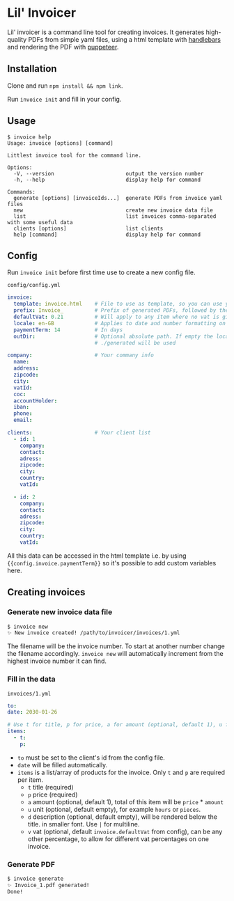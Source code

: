 # Lil' Invoicer

Lil' invoicer is a command line tool for creating invoices. It generates high-quality PDFs from simple yaml files, using a html template with [handlebars](https://github.com/handlebars-lang/handlebars.js) and rendering the PDF with [puppeteer](https://github.com/puppeteer/puppeteer).

## Installation 

Clone and run `npm install && npm link`.

Run `invoice init` and fill in your config.

## Usage

```
$ invoice help
Usage: invoice [options] [command]

Littlest invoice tool for the command line.

Options:
  -V, --version                       output the version number
  -h, --help                          display help for command

Commands:
  generate [options] [invoiceIds...]  generate PDFs from invoice yaml files
  new                                 create new invoice data file
  list                                list invoices comma-separated with some useful data
  clients [options]                   list clients
  help [command]                      display help for command
```

## Config

Run `invoice init` before first time use to create a new config file.

`config/config.yml`
```yaml
invoice:                    
  template: invoice.html    # File to use as template, so you can use your own
  prefix: Invoice_          # Prefix of generated PDFs, followed by the invoice number
  defaultVat: 0.21          # Will apply to any item where no vat is given
  locale: en-GB             # Applies to date and number formatting on the invoice
  paymentTerm: 14           # In days
  outDir:                   # Optional absolute path. If empty the local folder
                            # ./generated will be used

company:                    # Your commany info
  name:                     
  address:
  zipcode:
  city:
  vatId:                      
  coc:
  accountHolder:
  iban:
  phone:
  email:

clients:                    # Your client list
  - id: 1
    company:
    contact:
    adress:
    zipcode:
    city:
    country:
    vatId:

  - id: 2
    company:
    contact:
    adress:
    zipcode:
    city:
    country:
    vatId:
```

All this data can be accessed in the html template i.e. by using `{{config.invoice.paymentTerm}}` so it's possible to add custom variables here. 

## Creating invoices 

### Generate new invoice data file
```bash
$ invoice new
✨ New invoice created! /path/to/invoicer/invoices/1.yml
```

The filename will be the invoice number. To start at another number change the filename accordingly. `invoice new` will automatically increment from the highest invoice number it can find. 

### Fill in the data
`invoices/1.yml`
```yaml
to: 
date: 2030-01-26  

# Use t for title, p for price, a for amount (optional, default 1), u for unit (optional), d for description (optional), v for vat (optional)
items:
  - t: 
    p: 
```

- `to` must be set to the client's id from the config file. 
- `date` will be filled automatically. 
- `items` is a list/array of products for the invoice. Only `t` and `p` are required per item.
  - `t` title (required)
  - `p` price (required)
  - `a` amount (optional, default 1), total of this item will be `price` * `amount`
  - `u` unit (optional, default empty), for example `hours` or `pieces`. 
  - `d` description (optional, default empty), will be rendered below the title. in smaller font. Use `|` for multiline.
  - `v` vat (optional, default `invoice.defaultVat` from config), can be any other percentage, to allow for different vat percentages on one invoice.

### Generate PDF
```bash
$ invoice generate
✨ Invoice_1.pdf generated!
Done!
```